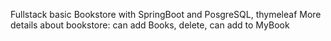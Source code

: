 Fullstack basic Bookstore with SpringBoot and PosgreSQL, thymeleaf
More details about bookstore:
can add Books, delete,
can add to MyBook
